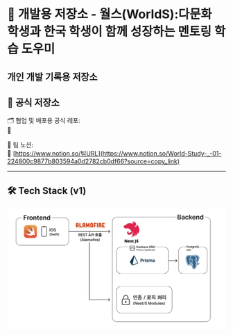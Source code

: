 # 🧪 개발용 저장소 - 월스(WorldS):다문화 학생과 한국 학생이 함께 성장하는 멘토링 학습 도우미

**개인 개발 기록용 저장소**
---

## 📌 공식 저장소
🗂️ 협업 및 배포용 공식 레포:  
🔗 []([https://github.com/조직이름/공식레포](https://github.com/KIBWA-iOS-Project/worlds-ios-fe.git))

📒 팀 노션:  
🔗 [https://www.notion.so/팀URL](https://www.notion.so/World-Study-_-01-224800c9877b803594a0d2782cb0df66?source=copy_link)


---
## 🛠️ Tech Stack (v1)
![기술 아키텍쳐](assets/archi.png)

